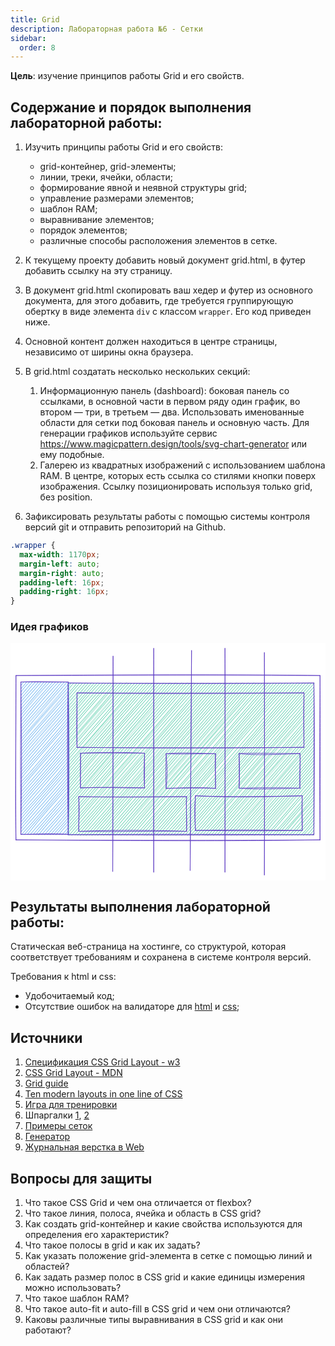 ```yaml
---
title: Grid
description: Лабораторная работа №6 - Сетки
sidebar:
  order: 8
---
```


**Цель**: изучение принципов работы Grid и его свойств.

## Содержание и порядок выполнения лабораторной работы:

1. Изучить принципы работы Grid и его свойств:

   - grid-контейнер, grid-элементы;
   - линии, треки, ячейки, области;
   - формирование явной и неявной структуры grid;
   - управление размерами элементов;
   - шаблон RAM;
   - выравнивание элементов;
   - порядок элементов;
   - различные способы расположения элементов в сетке.

1. К текущему проекту добавить новый документ grid.html, в футер добавить ссылку на эту страницу.
1. В документ grid.html скопировать ваш хедер и футер из основного документа, для этого добавить, где требуется группирующую обертку в виде элемента `div` с классом `wrapper`. Его код приведен ниже.
1. Основной контент должен находиться в центре страницы, независимо от ширины окна браузера.
1. В grid.html создатать несколько нескольких секций:

   1. Информационную панель (dashboard): боковая панель со ссылками, в основной части в первом ряду один график, во втором — три, в третьем — два. Использовать именованные области для сетки под боковая панель и основную часть. Для генерации графиков используйте сервис https://www.magicpattern.design/tools/svg-chart-generator или ему подобные.
   1. Галерею из квадратных изображений с использованием шаблона RAM. В центре, которых есть ссылка со стилями кнопки поверх изображения. Ссылку позиционировать используя только grid, без position.

1. Зафиксировать результаты работы с помощью системы контроля версий git и отправить репозиторий на Github.

```css
.wrapper {
  max-width: 1170px;
  margin-left: auto;
  margin-right: auto;
  padding-left: 16px;
  padding-right: 16px;
}
```

### Идея графиков

<svg version="1.1" xmlns="http://www.w3.org/2000/svg" viewBox="0 0 576.2916670273517 434.6804708187949" width="576.2916670273517" height="434.6804708187949" style="max-width:100%; height: auto;">
  <!-- svg-source:excalidraw -->

  <defs>
    <style class="style-fonts">
      @font-face {
        font-family: "Virgil";
        src: url("https://excalidraw.com/Virgil.woff2");
      }
      @font-face {
        font-family: "Cascadia";
        src: url("https://excalidraw.com/Cascadia.woff2");
      }
    </style>

  </defs>
  <rect x="0" y="0" width="576.2916670273517" height="434.6804708187949" fill="#ffffff"></rect><g stroke-linecap="round" transform="translate(105.50862100515587 73.4527326109576) rotate(0 224.77283582537348 138.74464868930417)"><path d="M0 0 C0 0, 0 0, 0 0 M0 0 C0 0, 0 0, 0 0 M-0.26 6.4 C0.31 5.39, 1.98 3.82, 4.99 0.36 M-0.26 6.4 C1.27 4.35, 3.09 2.88, 4.99 0.36 M0.13 12.04 C3.34 7.51, 7.32 2.98, 10.63 -0.03 M0.13 12.04 C3.63 8.33, 6.15 4.4, 10.63 -0.03 M-0.13 18.44 C3.55 15.11, 8.95 9.74, 15.62 0.33 M-0.13 18.44 C6.72 11.39, 13.23 4.89, 15.62 0.33 M0.27 24.08 C4.9 16.11, 12.06 11.63, 21.26 -0.07 M0.27 24.08 C6.99 18.15, 11.4 9.56, 21.26 -0.07 M0 30.48 C5.07 24.34, 12.11 16.62, 26.25 0.29 M0 30.48 C9.13 20.02, 18.63 8.78, 26.25 0.29 M-0.26 36.88 C6.36 27.96, 15.83 18.7, 31.89 -0.1 M-0.26 36.88 C12.87 23.22, 25.13 8.83, 31.89 -0.1 M0.14 42.52 C12.18 27.5, 25.12 12.88, 36.88 0.26 M0.14 42.52 C10.26 33.07, 19.5 21.83, 36.88 0.26 M-0.12 48.92 C12.04 37.77, 20.23 25.87, 42.52 -0.14 M-0.12 48.92 C11.86 35.64, 22.29 23.03, 42.52 -0.14 M0.27 54.56 C18.15 36.38, 32.21 17.33, 47.51 0.22 M0.27 54.56 C14.14 39.74, 26.71 24.82, 47.51 0.22 M0.01 60.96 C17.41 38.52, 36.34 18.83, 53.15 -0.17 M0.01 60.96 C12.83 47.59, 23.21 33.12, 53.15 -0.17 M-0.25 67.36 C20.85 39.93, 42.92 15.17, 58.14 0.19 M-0.25 67.36 C21.05 43.57, 41.66 17.86, 58.14 0.19 M0.14 73 C18.86 52.91, 37.15 30.04, 63.78 -0.21 M0.14 73 C18.15 49.95, 38.53 28.53, 63.78 -0.21 M-0.12 79.4 C19.23 54.67, 42.28 30.67, 68.77 0.15 M-0.12 79.4 C13.72 63.36, 28.23 47.08, 68.77 0.15 M0.28 85.04 C30.74 50.68, 59.25 17.47, 74.41 -0.24 M0.28 85.04 C14.91 68.05, 29.81 50.58, 74.41 -0.24 M0.01 91.44 C22.94 63.05, 47.25 34.64, 79.4 0.12 M0.01 91.44 C15.35 72.64, 32.77 52.78, 79.4 0.12 M-0.25 97.84 C20.15 75.21, 45.75 49.07, 85.04 -0.28 M-0.25 97.84 C29.93 63.33, 61.2 28.23, 85.04 -0.28 M0.15 103.48 C32 64.12, 66.55 25.35, 90.03 0.08 M0.15 103.48 C35.25 64.9, 68.58 25.36, 90.03 0.08 M-0.11 109.88 C23.82 85.09, 45.63 60.39, 95.67 -0.31 M-0.11 109.88 C24.08 81.83, 48.25 54.74, 95.67 -0.31 M0.28 115.52 C19.65 90.12, 41.94 63.72, 100.66 0.05 M0.28 115.52 C20.72 91.47, 40.7 68.89, 100.66 0.05 M0.02 121.92 C22.22 95.84, 44.41 67.64, 106.3 -0.34 M0.02 121.92 C34.4 84.68, 66.27 46.97, 106.3 -0.34 M-0.24 128.32 C23 98.4, 49.57 71.12, 111.29 0.02 M-0.24 128.32 C39.42 81.73, 80.57 34.72, 111.29 0.02 M0.15 133.96 C46.3 82.9, 93.23 27.58, 116.27 0.38 M0.15 133.96 C26.17 104.87, 50.9 76.12, 116.27 0.38 M-0.11 140.36 C30.11 104.33, 58.96 72.42, 121.92 -0.02 M-0.11 140.36 C30.72 104.42, 61.58 68.89, 121.92 -0.02 M0.29 146 C43.85 99.67, 84.69 48.93, 126.91 0.34 M0.29 146 C49.38 91.13, 98.47 34.89, 126.91 0.34 M0.02 152.4 C29.8 114.73, 61.98 76.86, 132.55 -0.05 M0.02 152.4 C33.93 115.55, 66.09 75.99, 132.55 -0.05 M-0.24 158.8 C35.01 116.28, 73.15 72.46, 137.54 0.31 M-0.24 158.8 C37.27 115.65, 75.22 73.69, 137.54 0.31 M0.16 164.44 C27.56 131.79, 57.03 98.33, 143.18 -0.09 M0.16 164.44 C33.74 126.45, 67.22 87.91, 143.18 -0.09 M-0.1 170.84 C34.85 133.08, 65.45 91.91, 148.17 0.27 M-0.1 170.84 C45.18 118.51, 89.09 68.46, 148.17 0.27 M0.29 176.48 C40.19 130.17, 80.47 82.59, 153.81 -0.12 M0.29 176.48 C39.83 129.97, 79.56 83.58, 153.81 -0.12 M0.03 182.88 C47.08 124.77, 98.82 70.84, 158.8 0.24 M0.03 182.88 C49.92 125.66, 101.11 68.57, 158.8 0.24 M-0.23 189.27 C61.42 117.37, 122.18 45.77, 164.44 -0.16 M-0.23 189.27 C48.99 131.08, 99.99 73.32, 164.44 -0.16 M0.16 194.92 C31.32 153.66, 67.53 114.54, 169.43 0.2 M0.16 194.92 C54.03 131.33, 108.42 68.37, 169.43 0.2 M-0.1 201.32 C39.1 154.71, 78.6 109.16, 175.07 -0.19 M-0.1 201.32 C60.56 132.9, 118.63 65.22, 175.07 -0.19 M0.3 206.96 C48.21 153.14, 95.56 98.46, 180.06 0.17 M0.3 206.96 C64.79 131.15, 131.46 55.36, 180.06 0.17 M0.03 213.36 C59.72 145.57, 119.02 77.57, 185.7 -0.23 M0.03 213.36 C72.64 130.91, 144.73 46.8, 185.7 -0.23 M-0.23 219.75 C48.01 167.86, 92.61 111.9, 190.69 0.13 M-0.23 219.75 C46.47 165.49, 93.43 111.64, 190.69 0.13 M0.17 225.4 C60.39 151.07, 122.74 79.85, 196.33 -0.26 M0.17 225.4 C66 150.94, 130.93 75.78, 196.33 -0.26 M-0.09 231.8 C70.77 148.97, 142.1 65.76, 201.32 0.1 M-0.09 231.8 C75.64 143.17, 153.89 55, 201.32 0.1 M0.3 237.44 C57.75 168.32, 118.39 102.7, 206.96 -0.3 M0.3 237.44 C61.99 163.6, 125.61 91.37, 206.96 -0.3 M0.04 243.84 C44.71 193.36, 87.56 142.34, 211.95 0.06 M0.04 243.84 C78.37 152.47, 157.26 62.71, 211.95 0.06 M-0.22 250.23 C48.01 195.09, 95.99 139.35, 217.59 -0.33 M-0.22 250.23 C53.79 186.98, 108.38 122.54, 217.59 -0.33 M0.17 255.88 C60.8 186.37, 121.95 113.65, 222.58 0.03 M0.17 255.88 C49.29 195.58, 100.99 137.98, 222.58 0.03 M-0.09 262.27 C85.31 165.25, 169 70.95, 228.22 -0.36 M-0.09 262.27 C49.15 206.16, 96.78 151.53, 228.22 -0.36 M0.3 267.92 C53.65 208.09, 104.83 148.8, 233.21 0 M0.3 267.92 C76.63 177.02, 153.95 87.98, 233.21 0 M0.04 274.32 C66.03 195.81, 133.91 118.73, 238.19 0.36 M0.04 274.32 C49.06 215.86, 99.85 158.03, 238.19 0.36 M1.75 278.45 C94.51 169.48, 190.26 61.81, 243.84 -0.04 M1.75 278.45 C74.99 194.55, 148.47 110.62, 243.84 -0.04 M6.74 278.81 C93.69 177.25, 183.01 76.84, 248.82 0.32 M6.74 278.81 C100.7 173.46, 193.47 67.23, 248.82 0.32 M12.38 278.41 C85.25 194.48, 154.35 113.11, 254.47 -0.07 M12.38 278.41 C83.17 197.36, 155.39 113.73, 254.47 -0.07 M17.37 278.77 C96.96 187.36, 176.53 96.78, 259.45 0.29 M17.37 278.77 C76.23 209.24, 135.49 140.8, 259.45 0.29 M22.35 279.13 C102.58 184.91, 185.67 90.61, 265.1 -0.11 M22.35 279.13 C100.28 187.47, 180.58 96.54, 265.1 -0.11 M28 278.74 C106.74 188.36, 184.67 96.21, 270.08 0.25 M28 278.74 C83.38 217.46, 136.71 155.57, 270.08 0.25 M32.98 279.1 C106.52 195.25, 180.33 108.9, 275.73 -0.14 M32.98 279.1 C118.97 183.32, 203.03 85.21, 275.73 -0.14 M38.63 278.71 C100.32 208.67, 161.82 138.64, 280.71 0.22 M38.63 278.71 C116.4 187.41, 195.98 96.72, 280.71 0.22 M43.61 279.07 C101.74 210.32, 161.69 142.28, 286.36 -0.18 M43.61 279.07 C131.56 179.86, 217.06 81.14, 286.36 -0.18 M49.26 278.67 C98.46 222.12, 145.96 164.72, 291.34 0.18 M49.26 278.67 C114.22 203.28, 179.67 130.14, 291.34 0.18 M54.24 279.03 C103.63 222.59, 153.15 164.35, 296.99 -0.21 M54.24 279.03 C126.22 196.56, 198.38 114.34, 296.99 -0.21 M59.89 278.64 C113.38 214.35, 171.15 149.57, 301.97 0.15 M59.89 278.64 C141.54 181.89, 225.59 85.75, 301.97 0.15 M64.87 279 C135.97 195.65, 207.7 113.04, 307.62 -0.25 M64.87 279 C150.09 181.64, 236.65 82.14, 307.62 -0.25 M70.52 278.6 C118.21 222.36, 168.28 167.7, 312.6 0.11 M70.52 278.6 C157.82 176.9, 245.67 75.5, 312.6 0.11 M75.5 278.96 C129.77 215.95, 182.93 154.77, 318.25 -0.28 M75.5 278.96 C139.24 203.19, 205.3 127.17, 318.25 -0.28 M81.15 278.57 C158.16 191.46, 234.32 103.35, 323.23 0.08 M81.15 278.57 C157.38 189.5, 233.04 101.72, 323.23 0.08 M86.13 278.93 C174.53 175.48, 264.2 74.78, 328.88 -0.31 M86.13 278.93 C140.7 217.84, 194.66 154.73, 328.88 -0.31 M91.78 278.53 C138.53 221.28, 187.67 164.39, 333.86 0.05 M91.78 278.53 C162.98 197.36, 233.91 115.11, 333.86 0.05 M96.76 278.89 C164.47 201.82, 232 126.07, 339.51 -0.35 M96.76 278.89 C179.42 183.18, 262.49 88.47, 339.51 -0.35 M102.41 278.5 C156.22 214.36, 209.39 151.6, 344.49 0.01 M102.41 278.5 C196.63 174.13, 287.95 67.06, 344.49 0.01 M107.4 278.86 C200.6 169.02, 296.13 60.89, 349.48 0.37 M107.4 278.86 C199.31 170.28, 293.3 62.13, 349.48 0.37 M113.04 278.46 C203.31 174.32, 295.38 70.56, 355.12 -0.02 M113.04 278.46 C199.12 177.64, 286.38 77.68, 355.12 -0.02 M118.03 278.82 C195.82 186.31, 276.89 92.97, 360.11 0.34 M118.03 278.82 C185.37 200.86, 254 121.93, 360.11 0.34 M123.67 278.43 C212.57 178.23, 301.29 76.26, 365.75 -0.06 M123.67 278.43 C174.91 222.4, 225.46 164.12, 365.75 -0.06 M128.66 278.79 C223.6 171.49, 318.57 61.43, 370.74 0.3 M128.66 278.79 C222.18 169.67, 317.28 61.18, 370.74 0.3 M134.3 278.4 C219.38 183.41, 303.68 84.84, 376.38 -0.09 M134.3 278.4 C231.12 169.13, 326.81 58.92, 376.38 -0.09 M139.29 278.76 C200.83 207.49, 263.27 138.73, 381.37 0.27 M139.29 278.76 C191.62 218.32, 244.21 157.51, 381.37 0.27 M144.27 279.12 C193.38 221.79, 242.45 162.79, 387.01 -0.13 M144.27 279.12 C237.72 172.9, 332.25 64.41, 387.01 -0.13 M149.92 278.72 C212.89 205.16, 278.03 131.65, 392 0.23 M149.92 278.72 C225.56 192.08, 301.77 105.76, 392 0.23 M154.9 279.08 C213.37 212.64, 269.69 145.36, 397.64 -0.16 M154.9 279.08 C240.35 181.62, 324.64 84.02, 397.64 -0.16 M160.55 278.69 C249.64 176.54, 336.97 75.72, 402.63 0.2 M160.55 278.69 C249.79 173.31, 339.25 69.34, 402.63 0.2 M165.53 279.05 C236.44 194.83, 306.64 113.63, 408.27 -0.2 M165.53 279.05 C221.92 211.46, 279.32 145.2, 408.27 -0.2 M171.18 278.65 C260.88 175.93, 351.84 70.48, 413.26 0.16 M171.18 278.65 C253.06 184.02, 337.26 88.93, 413.26 0.16 M176.16 279.01 C231.41 215.23, 290.14 149.26, 418.9 -0.23 M176.16 279.01 C251.41 195.49, 325.77 109.86, 418.9 -0.23 M181.81 278.62 C249.71 200.69, 318.17 123.97, 423.89 0.13 M181.81 278.62 C257.88 190.89, 333.32 104.13, 423.89 0.13 M186.79 278.98 C249.24 208, 311.2 134.67, 429.53 -0.26 M186.79 278.98 C282.24 167.96, 378.71 57.47, 429.53 -0.26 M192.44 278.58 C281.38 178.53, 368.17 77.48, 434.52 0.1 M192.44 278.58 C241.6 220.15, 292.51 160.53, 434.52 0.1 M197.42 278.94 C293.78 169.19, 389.02 59.92, 440.16 -0.3 M197.42 278.94 C263.02 204.36, 326.68 130.27, 440.16 -0.3 M203.07 278.55 C268.39 202.5, 335.48 125.89, 445.15 0.06 M203.07 278.55 C280.68 188.73, 356.78 100.47, 445.15 0.06 M208.05 278.91 C304.16 167.75, 399.22 56.94, 450.14 0.42 M208.05 278.91 C265.93 213.57, 322.72 147.4, 450.14 0.42 M213.7 278.51 C294.08 185.52, 376.54 90.16, 449.88 6.82 M213.7 278.51 C297.19 179.88, 381.25 83.04, 449.88 6.82 M218.68 278.87 C277.03 210.07, 335.74 143.56, 450.27 12.46 M218.68 278.87 C299.58 183.18, 383.09 89.16, 450.27 12.46 M224.33 278.48 C291.68 200.99, 360.13 123.92, 450.01 18.86 M224.33 278.48 C270.17 225.68, 316.3 173.07, 450.01 18.86 M229.31 278.84 C293.98 208.07, 355.54 134.81, 450.4 24.5 M229.31 278.84 C284.09 216.2, 338.34 152.79, 450.4 24.5 M234.96 278.44 C301.58 199.69, 371.22 119, 450.14 30.9 M234.96 278.44 C312.88 188.66, 391.18 99.05, 450.14 30.9 M239.94 278.81 C289.73 225.29, 335.63 169, 449.88 37.3 M239.94 278.81 C288.2 223.14, 337.45 166.07, 449.88 37.3 M245.59 278.41 C324.24 187.48, 402.18 93.37, 450.28 42.94 M245.59 278.41 C307.22 207.81, 369.04 136.5, 450.28 42.94 M250.57 278.77 C324.24 196.27, 394.79 113.99, 450.02 49.34 M250.57 278.77 C298.99 225.53, 347.48 169.15, 450.02 49.34 M255.56 279.13 C323.37 199.65, 391.81 121, 450.41 54.98 M255.56 279.13 C319.51 207.62, 382.25 135.01, 450.41 54.98 M261.2 278.74 C336.86 191.53, 410.68 106.23, 450.15 61.38 M261.2 278.74 C314.37 215.86, 367.48 155.7, 450.15 61.38 M266.19 279.1 C310.93 225.93, 359.17 175.49, 449.89 67.78 M266.19 279.1 C315.62 222.36, 365.81 164.09, 449.89 67.78 M271.83 278.7 C334.64 203.16, 399.25 127.85, 450.28 73.42 M271.83 278.7 C337.06 204.05, 401.73 130.74, 450.28 73.42 M276.82 279.06 C344.86 200.6, 410.4 125.41, 450.02 79.82 M276.82 279.06 C322.35 227.86, 367.64 176.84, 450.02 79.82 M282.46 278.67 C336.44 216.97, 390.9 151.64, 450.41 85.46 M282.46 278.67 C348.86 202.98, 416.11 126.78, 450.41 85.46 M287.45 279.03 C329.36 233.46, 371.32 182.1, 450.15 91.86 M287.45 279.03 C337.47 219.75, 388.65 163.14, 450.15 91.86 M293.09 278.63 C340.27 229.9, 383.5 178.67, 449.89 98.26 M293.09 278.63 C335.27 228.71, 380.48 179.01, 449.89 98.26 M298.08 278.99 C336.03 238.19, 371.1 196.02, 450.29 103.9 M298.08 278.99 C345.01 223.63, 392.64 167.96, 450.29 103.9 M303.72 278.6 C342.28 235.97, 377.53 192.1, 450.02 110.3 M303.72 278.6 C334.95 243.23, 366.18 207.94, 450.02 110.3 M308.71 278.96 C347.56 233.54, 386.94 190.59, 450.42 115.94 M308.71 278.96 C352.92 229.09, 396.64 177.25, 450.42 115.94 M314.35 278.56 C365.97 215.84, 422.99 154.05, 450.16 122.34 M314.35 278.56 C368.22 219.81, 418.61 159.31, 450.16 122.34 M319.34 278.92 C370.4 220.03, 424.75 160.54, 449.9 128.74 M319.34 278.92 C368.64 224.72, 416.87 169.12, 449.9 128.74 M324.98 278.53 C360.19 235.34, 399.3 195.64, 450.29 134.38 M324.98 278.53 C361.58 238.16, 395.56 199.25, 450.29 134.38 M329.97 278.89 C356.86 249.62, 382.95 218.58, 450.03 140.78 M329.97 278.89 C368.57 236.02, 407.68 190.7, 450.03 140.78 M335.61 278.49 C364.68 245.16, 393.48 212.77, 449.77 147.18 M335.61 278.49 C380.28 227.14, 424.67 177.2, 449.77 147.18 M340.6 278.85 C363.94 250.47, 392.28 218.72, 450.16 152.82 M340.6 278.85 C366.26 249.94, 390.61 222.76, 450.16 152.82 M346.24 278.46 C368.84 250.17, 391.75 223.78, 449.9 159.22 M346.24 278.46 C376.51 244.51, 404.46 211.47, 449.9 159.22 M351.23 278.82 C380.96 240.55, 412.91 207.67, 450.3 164.86 M351.23 278.82 C381.08 245.46, 409.31 212.22, 450.3 164.86 M356.87 278.43 C380.43 248.78, 407.33 217.44, 450.03 171.26 M356.87 278.43 C389.55 241.85, 420.49 204.76, 450.03 171.26 M361.86 278.79 C380.62 260.39, 398 237.9, 449.77 177.65 M361.86 278.79 C396.95 239.18, 429.91 199.84, 449.77 177.65 M366.85 279.15 C393.61 247.85, 418.09 219.22, 450.17 183.3 M366.85 279.15 C385.17 257.84, 401.8 236.99, 450.17 183.3 M372.49 278.75 C392.68 259.49, 408.94 239.2, 449.91 189.7 M372.49 278.75 C398.11 250.69, 421.83 221.98, 449.91 189.7 M377.48 279.11 C405.48 247.7, 432.76 218.2, 450.3 195.34 M377.48 279.11 C404.83 246.94, 434.56 213.7, 450.3 195.34 M383.12 278.72 C396.69 261.5, 410.58 245.31, 450.04 201.74 M383.12 278.72 C404.87 254.18, 426.49 228.07, 450.04 201.74 M388.11 279.08 C407.47 257.72, 425.78 238.88, 449.78 208.13 M388.11 279.08 C402 262.47, 415.69 247.78, 449.78 208.13 M393.75 278.68 C409.47 256.2, 429.66 234.98, 450.17 213.78 M393.75 278.68 C404.43 264.33, 416.78 250.86, 450.17 213.78 M398.74 279.04 C411.66 263.17, 426.58 243.79, 449.91 220.18 M398.74 279.04 C411.88 262.89, 425.39 248.28, 449.91 220.18 M404.38 278.65 C416.64 267.63, 424.92 254.83, 450.31 225.82 M404.38 278.65 C423.49 256.97, 441.86 235.67, 450.31 225.82 M409.37 279.01 C424.37 262.15, 438.09 243.41, 450.04 232.22 M409.37 279.01 C424.01 262.59, 437.9 246.47, 450.04 232.22 M415.01 278.61 C422.39 269.51, 430.95 262.71, 449.78 238.61 M415.01 278.61 C425.41 268.14, 436.06 256.03, 449.78 238.61 M420 278.97 C430.51 266.22, 440.04 256.76, 450.18 244.26 M420 278.97 C430.68 267.16, 441.09 254.93, 450.18 244.26 M425.64 278.58 C436.82 269.23, 442.17 258.2, 449.92 250.65 M425.64 278.58 C433.74 270.63, 440.81 261.33, 449.92 250.65 M430.63 278.94 C433.58 272.62, 440.69 267.81, 450.31 256.3 M430.63 278.94 C438.36 269.66, 445.88 263.06, 450.31 256.3 M436.27 278.54 C440.67 274.53, 444.27 270.73, 450.05 262.7 M436.27 278.54 C438.63 275.17, 442.68 270.66, 450.05 262.7 M441.26 278.9 C444.71 274.81, 446.86 271.47, 449.79 269.09 M441.26 278.9 C444.4 275.2, 448.2 271.15, 449.79 269.09 M446.9 278.51 C447.67 277.5, 449.45 275.9, 450.18 274.74 M446.9 278.51 C447.75 277.28, 448.85 276.31, 450.18 274.74" stroke="#12b886" stroke-width="0.5" fill="none"></path><path d="M0 0 C158.03 0.61, 315.01 0.32, 449.55 0 M0 0 C160.12 1.18, 319.75 1.14, 449.55 0 M449.55 0 C449.88 71.53, 449.07 144.85, 449.55 277.49 M449.55 0 C450.84 73.38, 450.91 146.13, 449.55 277.49 M449.55 277.49 C314.64 278.2, 182.13 278.34, 0 277.49 M449.55 277.49 C302.83 276.85, 157.51 276.1, 0 277.49 M0 277.49 C1.7 184.26, 0.62 88.69, 0 0 M0 277.49 C0.78 204.1, 2.09 130.15, 0 0" stroke="#5f3dc4" stroke-width="1" fill="none"></path></g><g stroke-linecap="round" transform="translate(19.007814005690307 71.5617103175049) rotate(0 43.33748424398618 139.39149789618983)"><path d="M0 0 C0 0, 0 0, 0 0 M0 0 C0 0, 0 0, 0 0 M-0.26 6.4 C1.24 5.37, 2.31 2.78, 4.99 0.36 M-0.26 6.4 C1.04 4.46, 2.74 3.43, 4.99 0.36 M0.13 12.04 C2.11 10.07, 7.21 4.89, 10.63 -0.03 M0.13 12.04 C4.65 7.62, 7.8 2.8, 10.63 -0.03 M-0.13 18.44 C4.23 13.37, 5.86 9.81, 15.62 0.33 M-0.13 18.44 C5.81 10.94, 10.59 5.57, 15.62 0.33 M0.27 24.08 C8.73 14.18, 14.59 6.28, 21.26 -0.07 M0.27 24.08 C7.45 16.77, 14.6 8.37, 21.26 -0.07 M0 30.48 C10.6 18.43, 20.65 5.81, 26.25 0.29 M0 30.48 C10.18 19.48, 18.9 8.8, 26.25 0.29 M-0.26 36.88 C7.51 25.03, 16.81 18.33, 31.89 -0.1 M-0.26 36.88 C11.48 23.56, 24.87 9.55, 31.89 -0.1 M0.14 42.52 C9.57 31.35, 21.36 18.87, 36.88 0.26 M0.14 42.52 C9.75 30.85, 20.06 19.24, 36.88 0.26 M-0.12 48.92 C12.04 34.22, 26.28 19.99, 42.52 -0.14 M-0.12 48.92 C9.53 38.08, 20.08 27.48, 42.52 -0.14 M0.27 54.56 C11.94 41.42, 20.44 31.24, 47.51 0.22 M0.27 54.56 C13.55 40.33, 25.6 25.2, 47.51 0.22 M0.01 60.96 C18.3 36.31, 37.8 14.37, 53.15 -0.17 M0.01 60.96 C11.33 47.65, 23.34 34.43, 53.15 -0.17 M-0.25 67.36 C10.69 52.71, 24.94 39.53, 58.14 0.19 M-0.25 67.36 C12.46 51.99, 25.74 36.53, 58.14 0.19 M0.14 73 C13.99 58.04, 24.65 40.15, 63.78 -0.21 M0.14 73 C13.1 58.42, 27.41 41.38, 63.78 -0.21 M-0.12 79.4 C14.58 64.05, 29.76 43.86, 68.77 0.15 M-0.12 79.4 C24.75 49.91, 49.36 20.85, 68.77 0.15 M0.28 85.04 C26.18 55.77, 49.01 29.35, 74.41 -0.24 M0.28 85.04 C24.24 56.63, 48.38 30.73, 74.41 -0.24 M0.01 91.44 C15.92 70.12, 32.43 53.32, 79.4 0.12 M0.01 91.44 C18.05 71.22, 35.74 52.82, 79.4 0.12 M-0.25 97.84 C21.65 73.21, 41.81 45.4, 85.04 -0.28 M-0.25 97.84 C28.08 65.67, 56.71 33.34, 85.04 -0.28 M0.15 103.48 C22.59 80.14, 45.17 55.59, 88.72 1.59 M0.15 103.48 C25.79 74.24, 50.83 43.19, 88.72 1.59 M-0.11 109.88 C23.64 79.06, 48.32 51.43, 88.45 7.99 M-0.11 109.88 C30.08 74.44, 61.27 40.53, 88.45 7.99 M0.28 115.52 C32.01 80.73, 61.52 48.1, 88.85 13.63 M0.28 115.52 C32.68 78.64, 63.42 40.71, 88.85 13.63 M0.02 121.92 C26.86 90.72, 55.57 56.4, 88.59 20.03 M0.02 121.92 C24.88 90.96, 51.27 62.8, 88.59 20.03 M-0.24 128.32 C18.82 103.91, 41.9 79.54, 88.33 26.43 M-0.24 128.32 C33.2 88.78, 68.37 49.93, 88.33 26.43 M0.15 133.96 C21.17 106.81, 44.55 80.62, 88.72 32.07 M0.15 133.96 C22.57 108.49, 44.05 85.51, 88.72 32.07 M-0.11 140.36 C24.64 111.43, 45.48 84.94, 88.46 38.47 M-0.11 140.36 C18.67 117.9, 38.22 97.4, 88.46 38.47 M0.29 146 C32.82 105.8, 68.24 66.87, 88.85 44.11 M0.29 146 C26.13 117.3, 50.91 89.79, 88.85 44.11 M0.02 152.4 C23.76 123.98, 48.38 96.7, 88.59 50.51 M0.02 152.4 C23.2 126.55, 47.12 100.37, 88.59 50.51 M-0.24 158.8 C20.6 136.75, 37.44 114.58, 88.33 56.91 M-0.24 158.8 C21.55 134.46, 41.69 109.54, 88.33 56.91 M0.16 164.44 C22.69 138.23, 49.23 110.31, 88.73 62.55 M0.16 164.44 C21.29 140.77, 41.33 119.52, 88.73 62.55 M-0.1 170.84 C17.51 149.98, 38.75 128.96, 88.46 68.95 M-0.1 170.84 C32.34 132.85, 65.33 97.27, 88.46 68.95 M0.29 176.48 C31.65 138.87, 63.82 102.55, 88.86 74.59 M0.29 176.48 C34.31 135.84, 68.81 96.17, 88.86 74.59 M0.03 182.88 C21.46 161.31, 42.69 134.41, 88.6 80.99 M0.03 182.88 C22.13 159.13, 43.03 134, 88.6 80.99 M-0.23 189.27 C26.7 162.04, 50.94 129.9, 88.34 87.39 M-0.23 189.27 C26.63 157.38, 54.24 125.9, 88.34 87.39 M0.16 194.92 C32.58 153.98, 68.74 116.76, 88.73 93.03 M0.16 194.92 C24.17 167, 48.58 139.79, 88.73 93.03 M-0.1 201.32 C21.05 177.83, 43.41 151.3, 88.47 99.43 M-0.1 201.32 C29.21 168.54, 59.43 134.85, 88.47 99.43 M0.3 206.96 C29.48 174.92, 59.59 138.85, 88.86 105.07 M0.3 206.96 C19.98 184.7, 38.16 164.03, 88.86 105.07 M0.03 213.36 C22.03 189.34, 43.02 166.6, 88.6 111.47 M0.03 213.36 C24.37 185.68, 46.98 159.92, 88.6 111.47 M-0.23 219.75 C29.06 187.25, 58.34 153, 88.34 117.87 M-0.23 219.75 C19.8 196.05, 40.24 174.42, 88.34 117.87 M0.17 225.4 C31.43 188.28, 63.48 153.5, 88.73 123.51 M0.17 225.4 C26.26 194.29, 54.43 162.9, 88.73 123.51 M-0.09 231.8 C18.72 206.24, 43.37 184.93, 88.47 129.91 M-0.09 231.8 C19.51 210.85, 36.49 188.66, 88.47 129.91 M0.3 237.44 C29.55 204.66, 54.14 176.27, 88.87 135.55 M0.3 237.44 C32.21 201.34, 61.65 166.26, 88.87 135.55 M0.04 243.84 C29.17 210.96, 60.77 177.86, 88.61 141.95 M0.04 243.84 C26.84 213.9, 54.26 184.55, 88.61 141.95 M-0.22 250.23 C25.03 220.07, 49.6 195.25, 88.35 148.35 M-0.22 250.23 C20.49 226.72, 41.12 201.92, 88.35 148.35 M0.17 255.88 C20.51 232.29, 41.05 208.49, 88.74 153.99 M0.17 255.88 C31.69 219.94, 62.67 183.9, 88.74 153.99 M-0.09 262.27 C22.83 237.05, 43.6 207.64, 88.48 160.39 M-0.09 262.27 C27.44 229.83, 55.42 198.93, 88.48 160.39 M0.3 267.92 C35.57 227.69, 73.32 184.98, 88.87 166.03 M0.3 267.92 C22.15 242.14, 45.1 216.39, 88.87 166.03 M0.04 274.32 C29.53 240.01, 57.01 209.74, 88.61 172.43 M0.04 274.32 C25.85 245.83, 52.12 215.84, 88.61 172.43 M1.09 279.2 C24.82 252.48, 49.57 224.23, 88.35 178.83 M1.09 279.2 C23.38 255.3, 44.42 230.62, 88.35 178.83 M6.08 279.56 C34.54 245.56, 62.27 212.34, 88.74 184.47 M6.08 279.56 C37.01 245.04, 67.07 210.45, 88.74 184.47 M11.72 279.17 C31.77 254.09, 54.36 226.05, 88.48 190.87 M11.72 279.17 C36.67 248.62, 63.25 218.65, 88.48 190.87 M16.71 279.53 C38.64 253.63, 63.8 227.2, 88.88 196.51 M16.71 279.53 C40.56 251.39, 64.19 225.6, 88.88 196.51 M22.35 279.13 C40.72 258.71, 57.54 236.47, 88.62 202.91 M22.35 279.13 C46.14 252.12, 69.15 225.85, 88.62 202.91 M27.34 279.49 C48.93 252.87, 72.34 228.52, 88.35 209.31 M27.34 279.49 C41.52 262.99, 53.33 249.67, 88.35 209.31 M32.33 279.86 C46.12 261.5, 62.4 244.41, 88.75 214.95 M32.33 279.86 C47.12 261.61, 62.3 245.04, 88.75 214.95 M37.97 279.46 C47 268.07, 60.69 256.14, 88.49 221.35 M37.97 279.46 C51.05 263.26, 65.92 248, 88.49 221.35 M42.96 279.82 C56.6 265.56, 70.2 247.71, 88.88 226.99 M42.96 279.82 C52.88 266.87, 63.26 255.71, 88.88 226.99 M48.6 279.43 C59.62 268.55, 69.24 257.17, 88.62 233.39 M48.6 279.43 C56.66 269.13, 65.88 260.05, 88.62 233.39 M53.59 279.79 C68.01 264.96, 80.47 251.88, 88.36 239.79 M53.59 279.79 C60.61 271.97, 66.77 263.18, 88.36 239.79 M59.23 279.39 C66.13 270.2, 76.12 262.08, 88.75 245.43 M59.23 279.39 C68.85 268.84, 78.9 257.38, 88.75 245.43 M64.22 279.75 C71.44 270.52, 77.38 262.85, 88.49 251.83 M64.22 279.75 C71.02 270.73, 79.26 263.59, 88.49 251.83 M69.86 279.36 C72.75 274.36, 77.48 269.59, 88.89 257.47 M69.86 279.36 C72.89 274.6, 76.84 270.05, 88.89 257.47 M74.85 279.72 C78.67 276.39, 81.28 272.28, 88.63 263.87 M74.85 279.72 C77.81 275.33, 82.03 273.01, 88.63 263.87 M80.49 279.32 C83.03 277.27, 84.81 272.38, 88.36 270.27 M80.49 279.32 C82.94 276.3, 87.17 272.54, 88.36 270.27 M85.48 279.68 C86.8 278.97, 87.93 277.66, 88.76 275.91 M85.48 279.68 C86.33 278.9, 87.11 277.85, 88.76 275.91" stroke="#228be6" stroke-width="0.5" fill="none"></path><path d="M0 0 C26.59 -1.3, 53.05 -0.48, 86.67 0 M0 0 C24.62 -0.28, 48.14 0.67, 86.67 0 M86.67 0 C84.05 91.67, 85.11 182.8, 86.67 278.78 M86.67 0 C86.15 68.35, 86.17 135.64, 86.67 278.78 M86.67 278.78 C56.09 276.46, 23.7 278.83, 0 278.78 M86.67 278.78 C52.79 278.54, 19.48 278.93, 0 278.78 M0 278.78 C1.02 213.78, 2.04 145.55, 0 0 M0 278.78 C-0.47 213.33, -1.25 147.76, 0 0" stroke="#5f3dc4" stroke-width="1" fill="none"></path></g><g stroke-linecap="round" transform="translate(121.67942554150432 91.56391821482204) rotate(0 207.6318777670749 49.80577274789668)"><path d="M0 0 C145.17 0.39, 288.12 0.29, 415.26 0 M0 0 C116.72 1.51, 232.69 1.67, 415.26 0 M415.26 0 C414.05 31.01, 415.46 64.3, 415.26 99.61 M415.26 0 C415.68 22.59, 414.33 43.59, 415.26 99.61 M415.26 99.61 C260.94 100.56, 106.89 100.66, 0 99.61 M415.26 99.61 C264.14 101.49, 112.77 100.8, 0 99.61 M0 99.61 C0.32 71.96, 0.14 41.43, 0 0 M0 99.61 C-1.32 68.78, -0.11 39.4, 0 0" stroke="#5f3dc4" stroke-width="1" fill="none"></path></g><g stroke-linecap="round" transform="translate(128.1476832022381 201.84814560227085) rotate(0 58.5379501993375 31.694574806762766)"><path d="M0 0 C40.52 -1.74, 84.1 -1.77, 117.08 0 M0 0 C36.98 -0.92, 74.14 -0.21, 117.08 0 M117.08 0 C117.41 20.43, 116.93 43.45, 117.08 63.39 M117.08 0 C116.19 22.66, 115.58 43.64, 117.08 63.39 M117.08 63.39 C85.56 64.12, 55.61 62.04, 0 63.39 M117.08 63.39 C73.58 62.11, 27.79 62.16, 0 63.39 M0 63.39 C-0.91 47.7, 0.56 34.05, 0 0 M0 63.39 C-0.29 40.47, -0.24 19.24, 0 0" stroke="#5f3dc4" stroke-width="1" fill="none"></path></g><g stroke-linecap="round" transform="translate(284.6801206508244 202.81838548510848) rotate(0 45.27797634692979 31.694574806762766)"><path d="M0 0 C20.46 -2.07, 43.63 -1.52, 90.56 0 M0 0 C22.97 0.95, 47.3 0.17, 90.56 0 M90.56 0 C88.59 18.24, 90.46 35.18, 90.56 63.39 M90.56 0 C90.65 23.88, 90.02 47.88, 90.56 63.39 M90.56 63.39 C63.1 62.3, 33.9 62.81, 0 63.39 M90.56 63.39 C69.51 61.72, 47.07 61.59, 0 63.39 M0 63.39 C2.41 42.68, 2.3 21.57, 0 0 M0 63.39 C-1.03 43.2, -0.29 21.54, 0 0" stroke="#5f3dc4" stroke-width="1" fill="none"></path></g><g stroke-linecap="round" transform="translate(418.2502100931597 202.49497630325243) rotate(0 55.62721821355626 31.694574806762766)"><path d="M0 0 C23.69 2.79, 45.35 2.69, 111.25 0 M0 0 C21.78 -1.08, 45.54 -0.34, 111.25 0 M111.25 0 C112.78 11.6, 110.15 24.85, 111.25 63.39 M111.25 0 C112.01 19.83, 111.24 39.23, 111.25 63.39 M111.25 63.39 C72.48 63.96, 34.35 66.21, 0 63.39 M111.25 63.39 C74.86 62.24, 39.83 61.84, 0 63.39 M0 63.39 C1.12 43.94, 1.09 22.15, 0 0 M0 63.39 C0.21 46.17, 0.14 28.64, 0 0" stroke="#5f3dc4" stroke-width="1" fill="none"></path></g><g stroke-linecap="round" transform="translate(124.9135667091432 281.4079517049079) rotate(0 98.64130561295497 31.694574806762773)"><path d="M0 0 C76.78 1.22, 156.06 -0.51, 197.28 0 M0 0 C62.25 1.07, 124.79 0.96, 197.28 0 M197.28 0 C195.39 16.91, 198.33 30.03, 197.28 63.39 M197.28 0 C196.57 23.3, 197.13 47.37, 197.28 63.39 M197.28 63.39 C136.09 62.38, 79.65 64.53, 0 63.39 M197.28 63.39 C121.68 60.63, 46.93 61.33, 0 63.39 M0 63.39 C-0.44 48.27, 2 32.43, 0 0 M0 63.39 C-0.17 39.84, 0.17 15.4, 0 0" stroke="#5f3dc4" stroke-width="1" fill="none"></path></g><g stroke-linecap="round" transform="translate(338.36698247139793 279.7909551447058) rotate(0 97.67102871830866 31.694574806762773)"><path d="M0 0 C61.36 3.47, 126.66 2.03, 195.34 0 M0 0 C54.23 1.96, 108.84 1.93, 195.34 0 M195.34 0 C194.76 15.23, 194.01 34.31, 195.34 63.39 M195.34 0 C195.17 22.88, 196.13 45.96, 195.34 63.39 M195.34 63.39 C119.52 62.44, 44.71 62.02, 0 63.39 M195.34 63.39 C117.83 64.74, 40.78 63.88, 0 63.39 M0 63.39 C-1.26 42.63, -2.06 18.7, 0 0 M0 63.39 C-0.58 51, -1.2 37.27, 0 0" stroke="#5f3dc4" stroke-width="1" fill="none"></path></g><g stroke-linecap="round"><g transform="translate(331.2517830742545 13.944542528782009) rotate(0 -1.2936614019636181 201.16357692589645)"><path d="M0 0 C-0.49 127.98, -1.53 255.51, -2.59 402.33 M0 0 C-0.85 98.42, -1.44 196.93, -2.59 402.33" stroke="#5f3dc4" stroke-width="1" fill="none"></path></g></g><mask></mask><g stroke-linecap="round"><g transform="translate(262.04113247735586 10.063570660162682) rotate(0 0.007693124633078696 204.7211272753903)"><path d="M0 0 C0.33 116.55, 0.13 233.38, 0 409.44 M0 0 C-0.23 110.55, -0.21 221.05, 0 409.44" stroke="#5f3dc4" stroke-width="1" fill="none"></path></g></g><mask></mask><g stroke-linecap="round"><g transform="translate(392.38472534173707 10.000000000000014) rotate(0 0.07606853750803566 204.7211272753903)"><path d="M0 0 C0.25 151.8, 0.14 303.41, 0 409.44 M0 0 C0.22 103.62, 0.19 207.26, 0 409.44" stroke="#5f3dc4" stroke-width="1" fill="none"></path></g></g><mask></mask><g stroke-linecap="round"><g transform="translate(187.6558856216834 24.29378439540757) rotate(0 -0.31975832690841344 196.95920204405581)"><path d="M0 0 C0.04 101.76, -0.12 203.58, -0.65 393.92 M0 0 C0.05 126.23, -0.19 252.61, -0.65 393.92" stroke="#5f3dc4" stroke-width="1" fill="none"></path></g></g><mask></mask><g stroke-linecap="round"><g transform="translate(464.4984386601973 17.825502060131853) rotate(0 0.14200142859408516 203.42748437933153)"><path d="M0 0 C0.32 132.92, 0.43 265.99, 0 406.85 M0 0 C0.11 99.04, 0.17 198.08, 0 406.85" stroke="#5f3dc4" stroke-width="1" fill="none"></path></g></g><mask></mask><g stroke-linecap="round" transform="translate(10 59.78746041696613) rotate(0 278.1458335136758 150.31336770367028)"><path d="M0 0 C153.85 -0.03, 306.1 -1.34, 556.29 0 M0 0 C220.7 -2.01, 442.36 -2.1, 556.29 0 M556.29 0 C556.91 73.82, 556.85 147.49, 556.29 300.63 M556.29 0 C555.51 112.43, 555.34 225.9, 556.29 300.63 M556.29 300.63 C407.36 301.47, 260.21 301.71, 0 300.63 M556.29 300.63 C403.24 303.2, 250.34 302.49, 0 300.63 M0 300.63 C-1.97 231.7, 0.31 160.12, 0 0 M0 300.63 C-0.28 228.66, -0.86 154.79, 0 0" stroke="#5f3dc4" stroke-width="1" fill="none"></path></g></svg>


## Результаты выполнения лабораторной работы:

Статическая веб-страница на хостинге, со структурой, которая соответствует требованиям и сохранена в системе контроля версий.

Требования к html и css:

- Удобочитаемый код;
- Отсутствие ошибок на валидаторе для [html](https://validator.w3.org/) и [css](https://jigsaw.w3.org/css-validator/);

## Источники

1. [Спецификация CSS Grid Layout - w3](https://www.w3.org/TR/css-grid-1/)
1. [CSS Grid Layout - MDN](https://developer.mozilla.org/ru/docs/Web/CSS/CSS_Grid_Layout)
1. [Grid guide](https://mozilladevelopers.github.io/playground/css-grid/)
1. [Ten modern layouts in one line of CSS](https://web.dev/one-line-layouts/#05-classic-holy-grail-layout-grid-template-auto-1fr-auto-auto-1fr-auto)
1. [Игра для тренировки](http://cssgridgarden.com/#ru)
1. Шпаргалки [1](https://grid.malven.co/), [2](https://github.com/alsacreations/guidelines/blob/master/grid-cheatsheet.pdf)
1. [Примеры сеток](https://gridbyexample.com/)
1. [Генератор](https://grid.layoutit.com/)
1. [Журнальная верстка в Web](https://youtu.be/eUeoLUjOUHw)

## Вопросы для защиты

1. Что такое CSS Grid и чем она отличается от flexbox?
1. Что такое линия, полоса, ячейка и область в CSS grid?
1. Как создать grid-контейнер и какие свойства используются для определения его характеристик?
1. Что такое полосы в grid и как их задать?
1. Как указать положение grid-элемента в сетке с помощью линий и областей?
1. Как задать размер полос в CSS grid и какие единицы измерения можно использовать?
1. Что такое шаблон RAM?
1. Что такое auto-fit и auto-fill в CSS grid и чем они отличаются?
1. Каковы различные типы выравнивания в CSS grid и как они работают?
